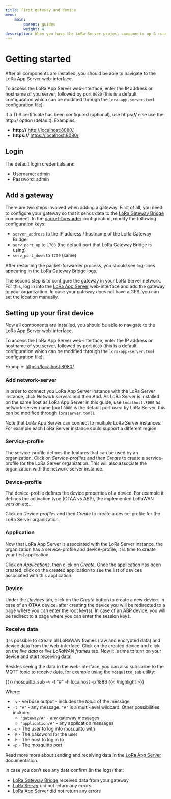 ```yaml
---
title: First gateway and device
menu:
    main:
        parent: guides
        weight: 4
description: When you have the LoRa Server project components up & running, this guide helps you getting started with your first gateway and device.
---
```


# Getting started

After all components are installed, you should be able to navigate to the
LoRa App Server web-interface. 

To access the LoRa App Server web-interface, enter the IP address or hostname
of you server, followed by port `8080` (this is a default configuration which
can be modified through the `lora-app-server.toml` configuration file).

If a TLS certificate has been configured (optional), use http**s://**
else use the http:// option (default). Examples:

* **http://** [http://localhost:8080/](http://localhost:8080/)
* **https://** [https://localhost:8080/](https://localhost:8080/)

## Login

The default login credentials are:

* Username: admin
* Password: admin

## Add a gateway

There are two steps involved when adding a gateway. First of all, you need
to configure your gateway so that it sends data to the
[LoRa Gateway Bridge](/lora-gateway-bridge/)
component. In the [packet-forwarder](https://github.com/Lora-net/packet_forwarder)
configuration, modify the following configuration keys:

* `server_address` to the IP address / hostname of the LoRa Gateway Bridge
* `serv_port_up` to `1700` (the default port that LoRa Gateway Bridge is using)
* `serv_port_down` to `1700` (same)

After restarting the packet-forwarder process, you should see log-lines
appearing in the LoRa Gateway Bridge logs.

The second step is to configure the gateway in your LoRa Server network. For
this, log in into the [LoRa App Server](/lora-app-server/)
web-interface and add the gateway to your organization. In case your gateway
does not have a GPS, you can set the location manually.

## Setting up your first device

Now all components are installed, you should be able to navigate to the
LoRa App Server web-interface. 

To access the LoRa App Server web-interface, enter the IP address or hostname
of you server, followed by port `8080` (this is a default configuration which
can be modified through the `lora-app-server.toml` configuration file).

Example: [https://localhost:8080/](https://localhost:8080/). 

### Add network-server

In order to connect you LoRa App Server instance with the LoRa Server instance,
click *Network servers* and then *Add*. As LoRa Server is installed
on the same host as LoRa App Server in this guide, use `localhost:8000`
as network-server name (port `8000` is the default port used by LoRa Server,
this can be modified through `loraserver.toml`). 

Note that LoRa App Server can connect to multiple LoRa Server instances.
For example each LoRa Server instance could support a different region.

### Service-profile

The service-profile defines the features that can be used by an organization.
Click on *Service-profiles* and then *Create* to create a service-profile
for the LoRa Server organization. This will also associate the organization
with the network-server instance.

### Device-profile

The device-profile defines the device properties of a device. For example
it defines the activation type (OTAA vs ABP), the implemented LoRaWAN 
version etc...

Click on *Device-profiles* and then *Create* to create a device-profile for
the LoRa Server organization.

### Application

Now that LoRa App Server is associated with the LoRa Server instance, the
organization has a service-profile and device-profile, it is time to create
your first application.

Click on *Applications*, then click on *Create*. Once the application has
been created, click on the created application to see the list of
devices associated with this application.

### Device

Under the *Devices* tab, click on the *Create* button to create a new device.
In case of an OTAA device, after creating the device you will be redirected
to a page where you can enter the root key(s). In case of an ABP device,
you will be redirect to a page where you can enter the session keys.

### Receive data

It is possible to stream all LoRaWAN frames (raw and encrypted data) and
device data from the web-interface. Click on the created device and click on
the *live data* or *live LoRaWAN frames* tab. Now it is time to turn on your
device and start receiving data!

Besides seeing the data in the web-interface, you can also subscribe to the
MQTT topic to receive data, for example using the `mosquitto_sub` utility:

{{<highlight bash>}}
mosquitto_sub -v -t "#" -h localhost -p 1883
{{< /highlight >}}

Where:

* `-v` - verbose output - includes the *topic* of the message
* `-t "#"` - any message. `"#"` is a multi-level wildcard. Other possibilities
  include:
    * `"gateway/#"` - any gateway messages
    * `"application/#"` - any application messages
* `-u` - The user to log into mosquitto with
* `-P` - The password for the user
* `-h` - The host to log in to
* `-p` - The mosquitto port


Read more more about sending and receiving data in the
[LoRa App Server](/lora-app-server/use/data/) documentation.

In case you don't see any data confirm (in the logs) that:

* [LoRa Gateway Bridge](/lora-gateway-bridge/) received data from your gateway
* [LoRa Server](/loraserver/) did not return any errors
* [LoRa App Server](/lora-app-server/) did not return any errors
